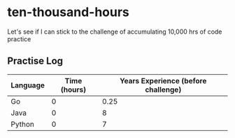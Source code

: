 # ten-thousand-hours
Let's see if I can stick to the challenge of accumulating 10,000 hrs of code practice

## Practise Log

| Language       | Time (hours)     | Years Experience (before challenge) |
|----------------|------------------|-------------------------------------|
| Go             | 0                | 0.25                                |
| Java           | 0                | 8                                   |
| Python         | 0                | 7                                   |

